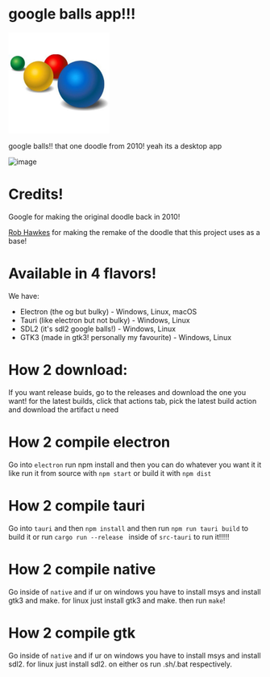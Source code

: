 # google balls app!!!

<img src="balls.png" alt="google balls" width="200"/>

google balls!! that one doodle from 2010! yeah its a desktop app

<img width="802" height="632" alt="image" src="https://github.com/user-attachments/assets/d57395c8-8e59-4b80-a463-c3799a636f1e" />

# Credits!
Google for making the original doodle back in 2010!

[Rob Hawkes](https://github.com/robhawkes) for making the remake of the doodle that this project uses as a base!

# Available in 4 flavors!
We have:
- Electron (the og but bulky) - Windows, Linux, macOS
- Tauri (like electron but not bulky) - Windows, Linux
- SDL2 (it's sdl2 google balls!) - Windows, Linux
- GTK3 (made in gtk3! personally my favourite) - Windows, Linux

# How 2 download:
If you want release buids, go to the releases and download the one you want! for the latest builds, click that actions tab, pick the latest build action and download the artifact u need

# How 2 compile electron
Go into ``electron`` run npm install and then you can do whatever you want it it like run it from source with ``npm start`` or build it with ``npm dist``

# How 2 compile tauri
Go into ``tauri`` and then ``npm install`` and then run ``npm run tauri build`` to build it or run ``cargo run --release
`` inside of ``src-tauri`` to run it!!!!!

# How 2 compile native
Go inside of ``native`` and if ur on windows you have to install msys and install gtk3 and make. for linux just install gtk3 and make. then run ``make``!

# How 2 compile gtk
Go inside of ``native`` and if ur on windows you have to install msys and install sdl2. for linux just install sdl2. on either os run .sh/.bat respectively.




